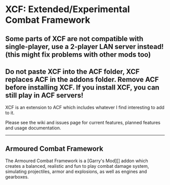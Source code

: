 # XCF: Extended/Experimental Combat Framework

## Some parts of XCF are not compatible with single-player, use a 2-player LAN server instead! (this might fix problems with other mods too)
## Do not paste XCF into the ACF folder, XCF replaces ACF in the addons folder.  Remove ACF before installing XCF.  If you install XCF, you can still play in ACF servers!

XCF is an extension to ACF which includes whatever I find interesting to add to it.

Please see the wiki and issues page for current features, planned features and usage documentation.

***

## Armoured Combat Framework

The Armoured Combat Framework is a [Garry's Mod][] addon which creates a balanced, realistic and fun to play combat damage system, simulating projectiles, armor and explosions, as well as engines and gearboxes.
